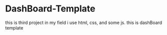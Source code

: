 # DashBoard-Template
this is third project in my field i use html, css, and some js. 
this is dashBoard template
